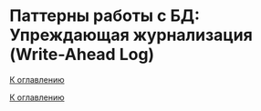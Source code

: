 # Паттерны работы с БД: Упреждающая журнализация (Write-Ahead Log)

<!--

-->

[К оглавлению](../README.md)



[К оглавлению](../README.md)
